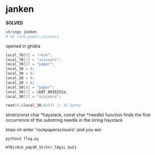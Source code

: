 # janken

**SOLVED**

```sh
strings janken
# oh rock,paper,scissors
```

opened in ghidra

```c
local_78[0] = "rock";
local_78[1] = "scissors";
local_78[2] = "paper";
local_38 = 0;
local_30 = 0;
local_28 = 0;
local_20 = 0;
local_58[0] = "paper";
local_58[1] = &DAT_0010252a;
local_58[2] = "scissors";

read(0,&local_38,0x1f) // 31 bytes
```

strstr(const char *haystack, const char *needle) function finds the first occurrence of the substring needle in the string haystack

lmao oh enter 'rockpaperscissors' and you win

`python3 flag.py`

`HTB{r0ck_p4p3R_5tr5tr_l0g1c_buG}`
